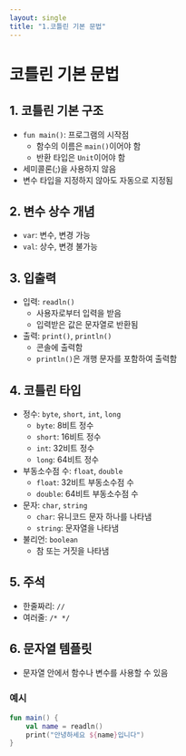 ```yaml
---
layout: single
title: "1.코틀린 기본 문법"
---
```

# 코틀린 기본 문법

## 1. 코틀린 기본 구조

* `fun main()`: 프로그램의 시작점
    * 함수의 이름은 `main()`이어야 함
    * 반환 타입은 `Unit`이어야 함
* 세미콜론(;)을 사용하지 않음
* 변수 타입을 지정하지 않아도 자동으로 지정됨

## 2. 변수 상수 개념

* `var`: 변수, 변경 가능
* `val`: 상수, 변경 불가능

## 3. 입출력

* 입력: `readln()`
    * 사용자로부터 입력을 받음
    * 입력받은 값은 문자열로 반환됨
* 출력: `print()`, `println()`
    * 콘솔에 출력함
    * `println()`은 개행 문자를 포함하여 출력함

## 4. 코틀린 타입

* 정수: `byte`, `short`, `int`, `long`
    * `byte`: 8비트 정수
    * `short`: 16비트 정수
    * `int`: 32비트 정수
    * `long`: 64비트 정수
* 부동소수점 수: `float`, `double`
    * `float`: 32비트 부동소수점 수
    * `double`: 64비트 부동소수점 수
* 문자: `char`, `string`
    * `char`: 유니코드 문자 하나를 나타냄
    * `string`: 문자열을 나타냄
* 불리언: `boolean`
    * 참 또는 거짓을 나타냄

## 5. 주석

* 한줄짜리: `//`
* 여러줄: `/* */`

## 6. 문자열 템플릿

* 문자열 안에서 함수나 변수를 사용할 수 있음

### 예시

```kotlin
fun main() {
    val name = readln()
    print("안녕하세요 ${name}입니다")
}
